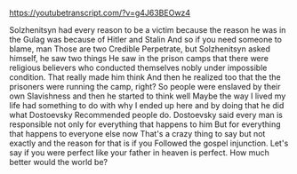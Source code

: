 https://youtubetranscript.com/?v=g4J63BEOwz4

 Solzhenitsyn had every reason to be a victim because the reason he was in the Gulag was because of Hitler and Stalin And so if you need someone to blame, man Those are two Credible Perpetrate, but Solzhenitsyn asked himself, he saw two things He saw in the prison camps that there were religious believers who conducted themselves nobly under impossible condition. That really made him think And then he realized too that the the prisoners were running the camp, right? So people were enslaved by their own Slavishness and then he started to think well Maybe the way I lived my life had something to do with why I ended up here and by doing that he did what Dostoevsky Recommended people do. Dostoevsky said every man is responsible not only for everything that happens to him But for everything that happens to everyone else now That's a crazy thing to say but not exactly and the reason for that is if you Followed the gospel injunction. Let's say if you were perfect like your father in heaven is perfect. How much better would the world be?
